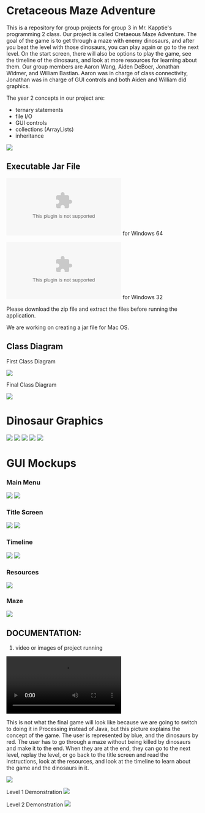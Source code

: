 # Cretaceous Maze Adventure
This is a repository for group projects for group 3 in Mr. Kapptie's programming 2 class. Our project is called Cretaeous Maze Adventure. The goal of the game is to get through a maze with enemy dinosaurs, and after you beat the level with those dinosaurs, you can play again or go to the next level. On the start screen, there will also be options to play the game, see the timeline of the dinosaurs, and look at more resources for learning about them. Our group members are Aaron Wang, Aiden DeBoer, Jonathan Widmer, and William Bastian. Aaron was in charge of class connectivity, Jonathan was in charge of GUI controls and both Aiden and William did graphics. 

The year 2 concepts in our project are:
- ternary statements
- file I/O
- GUI controls
- collections (ArrayLists)
- inheritance

![](logo/repositorypic.PNG)

## Executable Jar File
![Executable Jar File](https://github.com/jonathanwidmer/programmingroupproject/raw/main/applications/application.windows64.zip) for Windows 64

![Executable Jar File](https://github.com/jonathanwidmer/programmingroupproject/raw/main/applications/application.windows32.zip) for Windows 32

Please download the zip file and extract the files before running the application.

We are working on creating a jar file for Mac OS.

## Class Diagram
First Class Diagram

![](logo/groupprojectdiagram1.png)

Final Class Diagram

![](logo/classdiagram.png)

# Dinosaur Graphics
![](logo/projectimage.JPG)
![](logo/projectimage2.JPG)
![](logo/projectimage3.JPG)
![](logo/triceratops1.png)
![](logo/brachiosaurus.png)

# GUI Mockups
### Main Menu
![](https://github.com/jonathanwidmer/programmingroupproject/blob/main/Exports/MainMenuMainMenu.png?raw=true)
![](https://github.com/jonathanwidmer/programmingroupproject/blob/main/src/data/StartScreen.png?raw=true)
### Title Screen
![](https://github.com/jonathanwidmer/programmingroupproject/blob/main/Exports/TitleScreenTitle%20Screen.png?raw=true)
![](https://github.com/jonathanwidmer/programmingroupproject/blob/main/src/data/TitleScreen.png?raw=true)
### Timeline
![](https://github.com/jonathanwidmer/programmingroupproject/blob/main/Exports/TimelineTimeline.png?raw=true)
![](https://github.com/jonathanwidmer/programmingroupproject/blob/main/src/data/Timeline.png?raw=true)
### Resources
![](https://github.com/jonathanwidmer/programmingroupproject/blob/main/src/data/Resources.png?raw=true)
### Maze
![](https://github.com/jonathanwidmer/programmingroupproject/blob/main/Exports/MazeMaze.png?raw=true)

## DOCUMENTATION:
1. video or images of project running

![Final Project Video](https://github.com/jonathanwidmer/programmingroupproject/raw/main/finalprojectvideo.mp4)

This is not what the final game will look like because we are going to switch to doing it in Processing instead of Java, but this picture explains the concept of the game. The user is represented by blue, and the dinosaurs by red. The user has to go through a maze without being killed by dinosaurs and make it to the end. When they are at the end, they can go to the next level, replay the level, or go back to the title screen and read the instructions, look at the resources, and look at the timeline to learn about the game and the dinosaurs in it.

![](logo/levelone.JPG)


Level 1 Demonstration
![](https://github.com/jonathanwidmer/programmingroupproject/blob/main/logo/demo1.PNG?raw=true)

Level 2 Demonstration
![](https://github.com/jonathanwidmer/programmingroupproject/blob/main/logo/demo2.PNG?raw=true)
